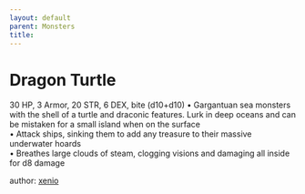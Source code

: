 ```yaml
---
layout: default
parent: Monsters 
title: 
--- 
```

# Dragon Turtle
30 HP, 3 Armor, 20 STR, 6 DEX, bite (d10+d10)
• Gargantuan sea monsters with the shell of a turtle and draconic features. Lurk in deep oceans and can be mistaken for a small island when on the surface  
• Attack ships, sinking them to add any treasure to their massive underwater hoards  
• Breathes large clouds of steam, clogging visions and damaging all inside for d8 damage  




author: [xenio](https://xenioinabottle.blogspot.com/2021/02/classic-monsters-for-cairnito-part-1.html) 


